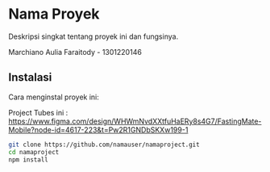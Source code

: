 # Nama Proyek

Deskripsi singkat tentang proyek ini dan fungsinya.

Marchiano Aulia Faraitody - 1301220146

## Instalasi

Cara menginstal proyek ini:


Project Tubes ini :
https://www.figma.com/design/WHWmNvdXXtfuHaERy8s4G7/FastingMate-Mobile?node-id=4617-223&t=Pw2R1GNDbSKXw199-1
```bash
git clone https://github.com/namauser/namaproject.git
cd namaproject
npm install
